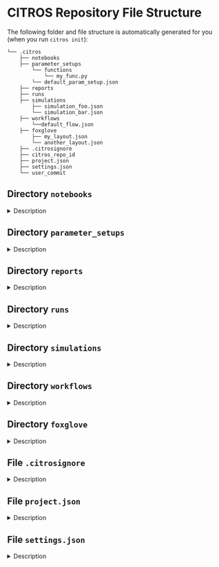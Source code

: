 # CITROS Repository File Structure

The following folder and file structure is automatically generated for you (when you run `citros init`):

```
└── .citros
    ├── notebooks
    ├── parameter_setups
        └── functions
            └── my_func.py
        └── default_param_setup.json
    ├── reports
    ├── runs
    ├── simulations
        ├── simulation_foo.json
        └── simulation_bar.json
    ├── workflows
        └──default_flow.json
    ├── foxglove
        ├── my_layout.json
        └── another_layout.json
    ├── .citrosignore
    ├── citros_repo_id
    ├── project.json
    ├── settings.json
    └── user_commit

```

## Directory `notebooks`
<details>
  <summary>Description</summary>
  This folder contains Jupiter notebook files you may use for data analysis of your simulation results.
</details>

## Directory `parameter_setups`
<details>

<summary>Description</summary>

The `parameter_setups` directory stores your JSON-formatted parameter setup files. When you initialize your CITROS repository, a `default_param_setup.json` file is automatically generated. This file consolidates all the default parameters for every node across all the packages in your ROS project, providing a consolidated and easily accessible record of these parameters.

The file `default_param_setup.json` will not be overwritten during CITROS `init`, `run` or `status` commands. Nevertheless, it is recommended to duplicate this file under a different name within the `parameter_setups` directory before making any modifications. This practice ensures your custom setups are preserved and allows you to experiment with various parameter configurations.
    
The structured format of the parameter setup files streamlines both the understanding and alteration of parameters for each node in your ROS project. This becomes especially valuable when you're keen to explore the influence of different parameter values on your ROS project's behavior. Take, for instance, a static parameter value like 42. Instead of hard-coding it, you could use a *function object* to derive a value from a normal distribution centered at 42. The introduction of function objects broadens your horizons, enabling you to use any numpy function or even craft user-defined functions for meticulous computational adjustments. A prime example is when parameter values are intricate, making them cumbersome to hard-code; in such scenarios, you can devise a function to fetch them from a file. In essence, this newfound flexibility paves the way for limitless computational and manipulative possibilities for your parameters.
    
To learn how to add functions to parameter setups, please refer to the [Adding functions to parameter setup](../guides/config_params.md) section.

</details>

## Directory `reports`
<details>
  <summary>Description</summary>
  This folder holds reports describing the results of your simulation runs on the CITROS cloud.
</details>

## Directory `runs`
<details>
<summary>Description</summary>
The runs directory stores data and metadata about each run of your simulations. Its structure is as follows:

```
└── Simulation Name
    └── Batch Name
        └── Run ID
            ├── bag
                ├── simulation_foo.json
                └── simulation_bar.json
            ├── config
            ├── msgs
            ├── citros.log
            ├── ros.log
            ├── environment.json
            ├── info.json
            └── metrics.csv
```
- Simulation Name: These directories are named after each of the simulations defined in the simulation files. For every simulation file that is run, a corresponding directory is created here. Each Simulation Name directory may include multiple Batch Name directories.

- Batch Name: This directory holds a batch of simulation runs. A batch consists of multiple runs of the same simulation with different parameters.

- Run ID: Each unique simulation run has its own directory, identified by a Run ID. Under this directory, there are several files and sub-directories:

- `bag`: This sub-directory holds the recorded data from the simulation run. It includes:

- bag_0.mcap: This is a ROS bag file that contains all the messages that were sent during the simulation. The default bag format is `mcap` (hence the mcap postfix), but you may also use the `sqlite3` format. See [simulations](#directory-simulations).

- metadata.yaml: A file holding metadata information associated with the bag file.

- `config`: This sub-directory contains YAML files (pkg1.yaml, pkg2.yaml, etc.) for each package in your ROS project, detailing the actual parameters used in the simulation. If you used any functions in your parameter setup, the values appearing here will be those that were evaluated according to the function you defined.

- `msgs`: This sub-directory contains all the ROS msg files you may have in your project, each under yet another sub-directory with a name corresponding to the package the msg file belongs to.
            
- `citros.log`: A standard log file, documenting CITROS actions and events that took place during the execution of CITROS commands. Running a CITROS command with the `-d` flag, will change the log level (which is set to `INFO` by default), to `DEBUG`.

- `ros.log`: A standard log file that was active during the simulation run, documenting ROS actions and events throughout the simulation. 

    **Note:** the destination of ROS logs is controlled by the `output` parameter to `Node` instances defined in the launch file being used. There are 3 possible values this parameter can take:

    - `log`: This option directs the output to log files.
    - `screen`: This option directs the output to the console or screen, which is useful for debugging purposes.
    - `both`: This option combines the functionalities of both `log` and `screen`, directing the output simultaneously to the log file and the screen.

    For example, the ROS logger output for the following node, defined in `cannon_analytic.launch.py`, will be written to both the console and the log file:
    ```python
    cannon_analytic_node=Node(
    package = 'cannon_analytic',
    name = 'analytic_dynamics',
    executable = 'analytic_dynamics',
    parameters = [config_analytic],
    output='both',
    emulate_tty=True
    )
    ```

- `environment.json`: A file capturing a snapshot of your environment variables and Python packages at the time of the simulation run.

- `info.json`: A JSON file containing general metadata about the run, such as batch ID, batch name, datetime of the run, user's Git commit and branch information, and CITROS' Git commit and branch information, as well as a hash of the bag file.

- `metrics.csv`: A CSV file recording system performance metrics during the simulation run, including CPU usage, total memory, available memory, used memory, and memory usage percentage.

These files collectively provide a comprehensive record of each simulation run, the conditions under which it was run, and the results it produced. This makes it easy to reproduce and understand the results of each simulation.

</details>

## Directory `simulations`
<details>
<summary>Description</summary>

The `simulations` directory stores your JSON-formatted simulation files.

A simulation json file is an auto-generated file corresponding to each launch file in your ROS project. For instance, a launch file named `foo.launch.py` will have a corresponding `simulation_foo.json` file. This file outlines the details necessary to run the corresponding simulation, specifying parameters, resources, and launch files.

Here's a breakdown of its typical structure and content:

- `description`: This is a descriptive field for the simulation setup. You can modify it to better describe your specific simulation.

- `parameter_setup`: This field points to the parameter setup JSON file that will be used for this simulation. By default, it points to `default_param_setup.json`, but you can point it to any custom parameter setup file you created in the `parameter_setups` directory.

- `launch_file`: Specifies the ROS launch file that will be used to start the simulation. For instance, `foo.launch.py`.

- `timeout`: This is the maximum time (in seconds) the simulation is allowed to run. The default is 60 seconds. If the simulation does not conclude within this timeframe, it will be terminated.

- `GPU`: Specifies the number of GPU resources required for the simulation. The default is 0, indicating that no GPU resources are needed.

- `CPU`: Specifies the number of CPU resources required for the simulation. The default is 2.

- `MEM`: Specifies the amount of memory required for the simulation in megabytes, e.g., 265.

- `storage_type`: This setting determines the storage format for the ROS bag files generated during the simulation's runs. The possible valid value are `SQLITE3` and `MCAP` (default).

You can modify these fields to suit your simulation needs, just remember to save your customized version under a different name to prevent overwriting during citros `init`, `run`, or `status` commands.

</details>

## Directory `workflows`
<details>
<summary>Description</summary>

The `workflows` directory stores your JSON-formatted workflow files.

A flow.json file (e.g. `default_flow.json` which is auto-generated during `citros init`) is a user-crafted file used to automate and manage the flow of simulations in a CITROS repository. This file controls when the flow is triggered, which simulations are running, the post-processing analysis using Jupyter notebooks, and the recipients of the final reports. Here is a breakdown of its structure and content:

- `trigger`: This field specifies the event that initiates the flow. It is usually tied to some form of version control event, like a Git push, but can be configured according to the user's needs.

- `simulations`: This is an array of simulations to be run, specified as pairs of simulation name and the number of times to run them. For example, ["sim1", 17] means the simulation "sim1" will be run 17 times. Multiple simulations can be listed and each will be run the specified number of times.

- `notebooks`: This is a list of Jupyter notebooks used for post-processing analysis of the simulation results. For example, ["nb1.ipynb", "nb2.ipynb"] means these two notebooks will be run once the simulations complete, with the results used as their input data.

- `recipients`: This is a list of email addresses that will receive the reports generated from the notebooks' analysis.

The flow.json file helps to streamline and automate your CITROS repository by tying together simulation runs, data analysis, and report distribution into a single manageable file. You can customize it to suit the specifics of your project.

</details>

## Directory `foxglove`
<details>
  <summary>Description</summary>
  Foxglove layout files in this folder can be used by CITROS while running Foxglove on the CITROS cloud.
</details>

## File `.citrosignore`
<details>
<summary>Description</summary>
This file may be used by the user to specify names of packages and launch files in the project that should be ignored by citros. These packages and launch files will not be parsed and validated. Note that a launch file from another package may still use nodes from ignored packages.

To ignore a package, write the package directory path relative to the project directory. A package directory is a directory with a `package.xml` file.

Example:

    `src/cannon_analytic`

To ignore a launch file, write the file path relative to the project directory.
A launch file is a file of the form `*.launch.py`

Example:

    `src/scheduler/launch/cannon_analytic.launch.py`
</details>


## File `project.json`
<details>
<summary>Description</summary>
The project.json file is a key component of your CITROS repository. It contains metadata about your ROS project, and is automatically generated by the citros `init`, `run` and `status` commands. Here's a description of its top-level fields:

- `citros_cli_version`: The CITROS CLI version installed.

- `cover`: A placeholder for a potential image that represents the project.

- `description`: A string for providing a detailed description of the project.

- `git`: The git repository URL associated with the project.

- `image`: A name that corresponds to the docker image of the project.

- `is_active`: A boolean flag indicating whether the project is active or not.

- `launches`: An array for storing metadata about launch files associated with the project. 
  
    **Note**: these are the global launch files, which are not associated with any specific package. Generally, they are less commonly used. For package launch files, see inside the list of [*packages*](#packages-array).

- `license`: A string indicating the license of the project.

- `name`: The name of the project. *Note*: this is the only field that you may edit and it will not be overwritten during subsequent CITROS commands.

- [`packages`](#packages-array): An array of objects that describe the ROS packages that exist within the project.

- `path`: The directory path to the project.

- `readme`: The contents of the project's README file.

- `tags`: An array of strings for tagging and categorizing the project.

#### `packages` Array

In the `packages` array, each object describes a specific package within the project. These objects contain similar information to the top-level fields, with additional fields:

- `maintainer`: The maintainer of the package.

- `maintainer_email`: The email address of the maintainer.

- [`nodes`](#nodes-array): An array of objects describing each node in the package, including their parameters and entry points.

- `package_xml`: The path to the package's XML file.

- `setup_py`: The path to the package's `setup.py` file. For python ROS projects only.

- `cmake`: The path to the package's `CMakeLists.txt` file. For C++ ROS projects only.

- `parameters`: An array of objects that describe the package-level parameters, i.e. parameters which are not associated with any node. As with node-level parameters, this includes their name, type, and value.

#### `nodes` Array

The `nodes` array contains objects that describe the ROS nodes within a package. Each object includes the following fields:

- `entry_point`: The entry point for the node, typically the function that should be executed when the node is run.

- `name`: The name of the node.

- `parameters`: An array of objects that describe the parameters associated with the node, including their name, type, and value.

- `path`: The path to the node's Python file.

</details>

## File `settings.json`
<details>
<summary>Description</summary>

The settings.json file holds configuration settings for your CITROS repository. Here is a breakdown of each field in 
this file:

- `name`: The name of the current settings profile. This can be useful if you want to maintain different sets of settings for different contexts (e.g., 'default_settings', 'debug_settings', etc.).

- `force_message`: This is a boolean setting (in string format). If set to "True", it enforces that a descriptive message is provided for each batch of simulation runs. This can be helpful for keeping track of the purpose or characteristics of each run batch.

- `force_batch_name`: Similar to force_message, this is a boolean setting (in string format). If set to "True", it enforces that a unique name is provided for each batch of simulation runs. This can be useful for organizing and identifying different batches of runs.

</details>
